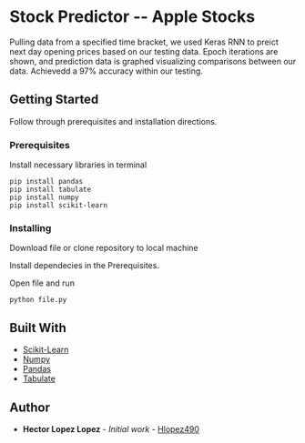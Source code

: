 # Stock Predictor -- Apple Stocks 

Pulling data from a specified time bracket, we used Keras RNN to preict next day opening prices based on our testing data.
Epoch iterations are shown, and prediction data is graphed visualizing comparisons between our data.
Achievedd a 97% accuracy within our testing.

## Getting Started

Follow through prerequisites and installation directions.

### Prerequisites

Install necessary libraries in terminal

```
pip install pandas
pip install tabulate
pip install numpy
pip install scikit-learn
```

### Installing

Download file or clone repository to local machine

Install dependecies in the Prerequisites.

Open file and run
```
python file.py
```

## Built With

* [Scikit-Learn](https://scikit-learn.org/stable/install.html)
* [Numpy]([https://maven.apache.org/](https://numpy.org/install/)) 
* [Pandas](https://pandas.pydata.org/getting_started.html)
* [Tabulate](https://pypi.org/project/tabulate/)


## Author

* **Hector Lopez Lopez** - *Initial work* - [Hlopez490](https://github.com/Hlopez490)
  

